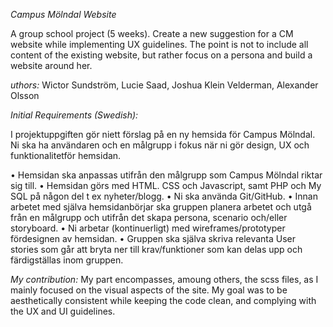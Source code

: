 *Campus Mölndal Website* 

  A group school project (5 weeks). Create a new suggestion for a CM website while implementing UX guidelines. The point is not to include
  all content of the existing website, but rather focus on a persona and build a website around her. 

*uthors:* 
    Wictor Sundström,
    Lucie Saad,
    Joshua Klein Velderman,
    Alexander Olsson 
    
    
*Initial Requirements (Swedish):* 

I projektuppgiften gör niett förslag på en ny hemsida för Campus Mölndal. Ni ska ha användaren och en målgrupp i fokus
när ni gör design, UX och funktionalitetför hemsidan. 

• Hemsidan ska anpassas utifrån den målgrupp som Campus Mölndal riktar sig till.
• Hemsidan görs med HTML. CSS och Javascript, samt PHP och My SQL på någon del t ex nyheter/blogg.
• Ni ska använda Git/GitHub.
• Innan arbetet med själva hemsidanbörjar ska gruppen planera arbetet och utgå från en målgrupp och utifrån det skapa persona,
  scenario och/eller storyboard.
• Ni arbetar (kontinuerligt) med wireframes/prototyper fördesignen av hemsidan.
• Gruppen ska själva skriva relevanta User stories som går att bryta ner till krav/funktioner som kan delas upp och färdigställas
  inom gruppen.
  
*My contribution:*
My part encompasses, amoung others, the scss files, as I mainly focused on the visual aspects of the site. My goal was to be
aesthetically consistent while keeping the code clean, and complying with the UX and UI guidelines. 


  

